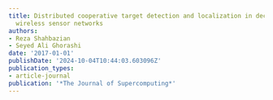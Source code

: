 ```yaml
---
title: Distributed cooperative target detection and localization in decentralized
  wireless sensor networks
authors:
- Reza Shahbazian
- Seyed Ali Ghorashi
date: '2017-01-01'
publishDate: '2024-10-04T10:44:03.603096Z'
publication_types:
- article-journal
publication: '*The Journal of Supercomputing*'
---
```

